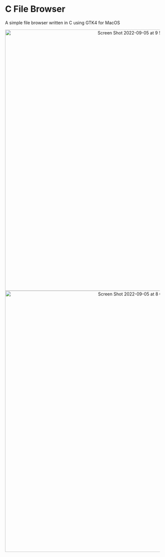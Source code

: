 # C File Browser

A simple file browser written in C using GTK4 for MacOS

<p align="center">
<img width="850" alt="Screen Shot 2022-09-05 at 9 52 05 PM" src="https://user-images.githubusercontent.com/73864341/188549814-95d883ae-4f16-434f-8b02-f3951d756081.png">
<img width="850" alt="Screen Shot 2022-09-05 at 8 02 12 PM" src="https://user-images.githubusercontent.com/73864341/188538225-09ccb216-691c-41ae-9763-ba9fb61ad1b5.png">
</p>
